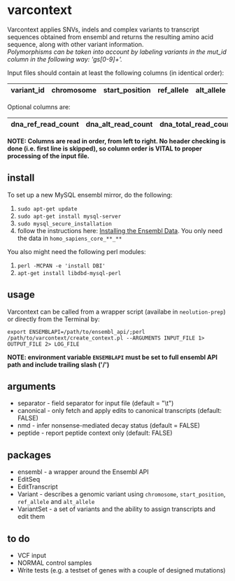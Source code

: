 # varcontext

Varcontext applies SNVs, indels and complex variants to transcript sequences obtained from ensembl and returns the resulting amino acid sequence, along with other variant information.  
*Polymorphisms can be taken into account by labeling variants in the mut_id column in the following way: 'gs[0-9]+'.*

Input files should contain at least the following columns (in identical order):

| variant_id | chromosome | start_position | ref_allele | alt_allele |
|------------|------------|----------------|------------|------------|

Optional columns are:

| dna\_ref\_read\_count | dna\_alt\_read\_count | dna\_total\_read\_count | dna_vaf | rna\_ref\_read\_count | rna\_alt\_read\_count | rna\_total\_read\_count | rna_vaf | rna\_alt\_expression |
|--------|--------|----------|--------|--------|--------|----------|----------------|------------|

**NOTE: Columns are read in order, from left to right. No header checking is done (i.e. first line is skipped), so column order is VITAL to proper processing of the input file.**

## install

To set up a new MySQL ensembl mirror, do the following:

1. `sudo apt-get update`
2. `sudo apt-get install mysql-server`
3. `sudo mysql_secure_installation`
4. follow the instructions here: [Installing the Ensembl Data](http://www.ensembl.org/info/docs/webcode/mirror/install/ensembl-data.html). You only need the data in `homo_sapiens_core_**_**`

You also might need the following perl modules:

1. `perl -MCPAN -e 'install DBI'`
2. `apt-get install libdbd-mysql-perl`

## usage

Varcontext can be called from a wrapper script (availabe in `neolution-prep`) or directly from the Terminal by:

`export ENSEMBLAPI=/path/to/ensembl_api/;perl /path/to/varcontext/create_context.pl --ARGUMENTS INPUT_FILE 1> OUTPUT_FILE 2> LOG_FILE`

**NOTE: environment variable `ENSEMBLAPI` must be set to full ensembl API path and include trailing slash ('/')**

## arguments

- separator - field separator for input file (default = "\t")
- canonical - only fetch and apply edits to canonical transcripts (default: FALSE)
- nmd - infer nonsense-mediated decay status (default = FALSE)
- peptide - report peptide context only (default: FALSE)

## packages

- ensembl - a wrapper around the Ensembl API
- EditSeq
- EditTranscript
- Variant - describes a genomic variant using `chromosome`, `start_position`, `ref_allele` and `alt_allele`
- VariantSet - a set of variants and the ability to assign transcripts and edit them

## to do

- VCF input 
- NORMAL control samples 
- Write tests (e.g. a testset of genes with a couple of designed mutations)




